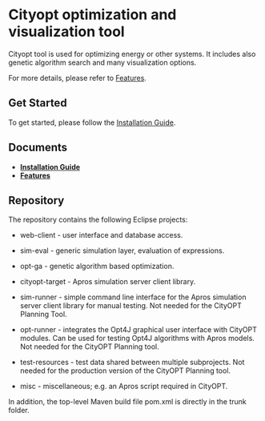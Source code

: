 Cityopt optimization and visualization tool
==========

Cityopt tool is used for optimizing energy or other systems. It includes also genetic algorithm search and many visualization options.

For more details, please refer to [Features](https://github.com/Microsoft/LightGBM/wiki/Features).

Get Started
------------
To get started, please follow the [Installation Guide](https://github.com/Cityopt/cityopt/misc/Installation-Guide).

Documents
------------
* [**Installation Guide**](https://github.com/Microsoft/LightGBM/wiki/Installation-Guide)
* [**Features**](https://github.com/Microsoft/LightGBM/wiki/Features)

Repository
------------
The repository contains the following Eclipse projects:

- web-client - user interface and database access.

- sim-eval - generic simulation layer, evaluation of expressions.

- opt-ga - genetic algorithm based optimization.

- cityopt-target - Apros simulation server client library.

- sim-runner - simple command line interface for the Apros simulation server
  client library for manual testing.  Not needed for the CityOPT Planning
  Tool.

- opt-runner - integrates the Opt4J graphical user interface with CityOPT
  modules.  Can be used for testing Opt4J algorithms with Apros models.
  Not needed for the CityOPT Planning tool.

- test-resources - test data shared between multiple subprojects.
  Not needed for the production version of the CityOPT Planning tool.

- misc - miscellaneous; e.g. an Apros script required in CityOPT.

In addition, the top-level Maven build file pom.xml is directly in the trunk
folder.

